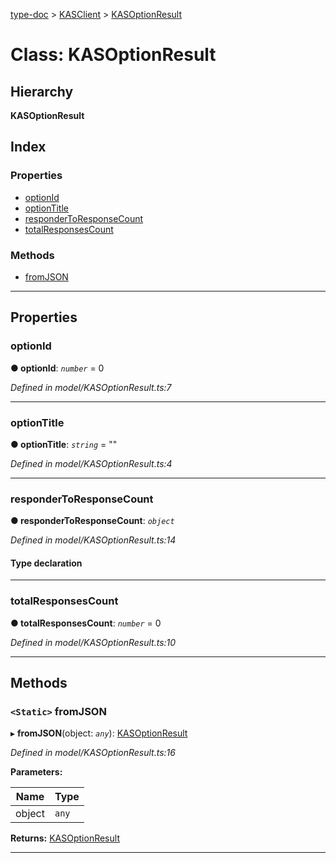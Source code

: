 [type-doc](../README.md) > [KASClient](../modules/kasclient.md) > [KASOptionResult](../classes/kasclient.kasoptionresult.md)

# Class: KASOptionResult

## Hierarchy

**KASOptionResult**

## Index

### Properties

* [optionId](kasclient.kasoptionresult.md#optionid)
* [optionTitle](kasclient.kasoptionresult.md#optiontitle)
* [responderToResponseCount](kasclient.kasoptionresult.md#respondertoresponsecount)
* [totalResponsesCount](kasclient.kasoptionresult.md#totalresponsescount)

### Methods

* [fromJSON](kasclient.kasoptionresult.md#fromjson)

---

## Properties

<a id="optionid"></a>

###  optionId

**● optionId**: *`number`* = 0

*Defined in model/KASOptionResult.ts:7*

___
<a id="optiontitle"></a>

###  optionTitle

**● optionTitle**: *`string`* = ""

*Defined in model/KASOptionResult.ts:4*

___
<a id="respondertoresponsecount"></a>

###  responderToResponseCount

**● responderToResponseCount**: *`object`*

*Defined in model/KASOptionResult.ts:14*

#### Type declaration

___
<a id="totalresponsescount"></a>

###  totalResponsesCount

**● totalResponsesCount**: *`number`* = 0

*Defined in model/KASOptionResult.ts:10*

___

## Methods

<a id="fromjson"></a>

### `<Static>` fromJSON

▸ **fromJSON**(object: *`any`*): [KASOptionResult](kasclient.kasoptionresult.md)

*Defined in model/KASOptionResult.ts:16*

**Parameters:**

| Name | Type |
| ------ | ------ |
| object | `any` |

**Returns:** [KASOptionResult](kasclient.kasoptionresult.md)

___

